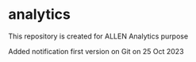 # analytics
This repository is created for ALLEN Analytics purpose 


Added notification first version on Git on 25 Oct 2023

